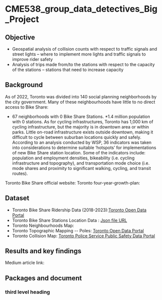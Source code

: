 # CME538_group_data_detectives_Big_Project

## Objective 
* Geospatial analysis of collision counts with respect to traffic signals and street lights – where to implement more lights and traffic signals to improve rider safety
* Analysis of trips made from/to the stations with respect to the capacity of the stations – stations that need to increase capacity

## Background
As of 2022, Toronto was divided into 140 social planning neighborhoods by the city government. Many of these neighbourhoods have little to no direct access to Bike Share: 
  * 67 neighborhoods with 0 Bike Share Stations. 
  *1.4 million population with 0 stations.
As for cycling infrastructures, Toronto has 1,000 km of cycling infrastructure, but the majority is in downtown area or within parks. Little on-road infrastructure exists outside downtown, making it difficult to cycle between suburban locations quickly and safely.
According to an analysis conducted by WSP, 36 indicators was taken into considerations to determine suitable ‘hotspots’ for implementations of new Bike Share station location.
Some of the indicators include: population and employment densities, bikeability (i.e. cycling infrastructure and topography), and transportation mode choice (i.e. mode shares and proximity to significant walking, cycling, and transit routes).

Toronto Bike Share official website:
Toronto four-year-growth-plan:

## Dataset
* Toronto Bike Share Ridership Data (2018-2023):[Toronto Open Data Portal](https://open.toronto.ca/dataset/bike-share-toronto-ridership-data/)
* Toronto Bike Share Stations Location Data : [Json file URL](https://tor.publicbikesystem.net/ube/gbfs/v1/en/station_information)
* Toronto Neighbourhoods Map: 
* Toronto Topographic Mapping -- Poles: [Toronto Open Data Portal](https://open.toronto.ca/dataset/topographic-mapping-poles/)
* Toronto Collision Map: [Toronto Police Service Public Safety Data Portal](https://data.torontopolice.on.ca/pages/cyclists)
## Results and key findings
Medium article link:
## Packages and document
### third level heading
